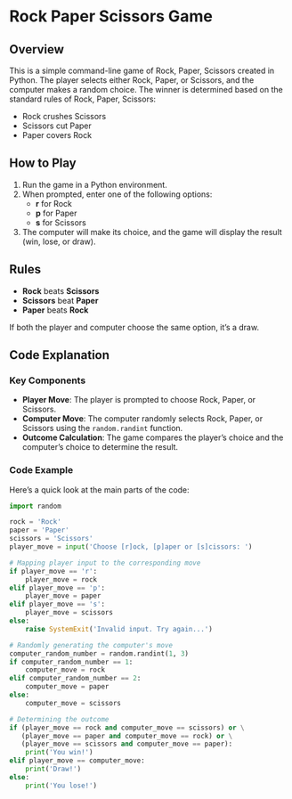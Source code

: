 # Rock Paper Scissors Game

## Overview
This is a simple command-line game of Rock, Paper, Scissors created in Python. The player selects either Rock, Paper, or Scissors, and the computer makes a random choice. The winner is determined based on the standard rules of Rock, Paper, Scissors:

- Rock crushes Scissors
- Scissors cut Paper
- Paper covers Rock

## How to Play
1. Run the game in a Python environment.
2. When prompted, enter one of the following options:
   - **r** for Rock
   - **p** for Paper
   - **s** for Scissors
3. The computer will make its choice, and the game will display the result (win, lose, or draw).

## Rules
- **Rock** beats **Scissors**
- **Scissors** beat **Paper**
- **Paper** beats **Rock**

If both the player and computer choose the same option, it’s a draw.

## Code Explanation

### Key Components
- **Player Move**: The player is prompted to choose Rock, Paper, or Scissors.
- **Computer Move**: The computer randomly selects Rock, Paper, or Scissors using the `random.randint` function.
- **Outcome Calculation**: The game compares the player’s choice and the computer’s choice to determine the result.

### Code Example
Here’s a quick look at the main parts of the code:

```python
import random

rock = 'Rock'
paper = 'Paper'
scissors = 'Scissors'
player_move = input('Choose [r]ock, [p]aper or [s]cissors: ')

# Mapping player input to the corresponding move
if player_move == 'r':
    player_move = rock
elif player_move == 'p':
    player_move = paper
elif player_move == 's':
    player_move = scissors
else:
    raise SystemExit('Invalid input. Try again...')

# Randomly generating the computer's move
computer_random_number = random.randint(1, 3)
if computer_random_number == 1:
    computer_move = rock
elif computer_random_number == 2:
    computer_move = paper
else:
    computer_move = scissors

# Determining the outcome
if (player_move == rock and computer_move == scissors) or \
   (player_move == paper and computer_move == rock) or \
   (player_move == scissors and computer_move == paper):
    print('You win!')
elif player_move == computer_move:
    print('Draw!')
else:
    print('You lose!')
